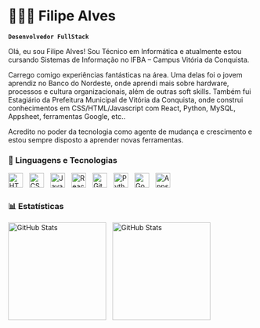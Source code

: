 # 👩🏻‍💻 Filipe Alves

**`Desenvolvedor FullStack`**

Olá, eu sou Filipe Alves! Sou Técnico em Informática e atualmente estou cursando Sistemas de Informação no IFBA – Campus Vitória da Conquista. 

Carrego comigo experiências fantásticas na área. Uma delas foi o jovem aprendiz no Banco do Nordeste, onde aprendi mais sobre hardware, processos e cultura organizacionais, além de outras soft skills. Também fui Estagiário da Prefeitura Municipal de Vitória da Conquista, onde construi conhecimentos em CSS/HTML/Javascript com React, Python, MySQL, Appsheet, ferramentas Google, etc..

Acredito no poder da tecnologia como agente de mudança e crescimento e estou sempre disposto a aprender novas ferramentas.


### 🤖 Linguagens e Tecnologias

<img 
    align="left" 
    alt="HTML"
    title="HTML" 
    width="30px" 
    style="padding-right: 10px;" 
    src="https://cdn.jsdelivr.net/gh/devicons/devicon@latest/icons/html5/html5-original.svg" 
/>
<img 
    align="left" 
    alt="CSS" 
    title="CSS"
    width="30px" 
    style="padding-right: 10px;" 
    src="https://cdn.jsdelivr.net/gh/devicons/devicon@latest/icons/css3/css3-original.svg" 
/>
<img 
    align="left" 
    alt="JavaScript" 
    title="JavaScript"
    width="30px" 
    style="padding-right: 10px;" 
    src="https://cdn.jsdelivr.net/gh/devicons/devicon@latest/icons/javascript/javascript-original.svg" 
/>
<img 
    align="left" 
    alt="React"
    title="React" 
    width="30px" 
    style="padding-right: 10px;" 
    src="https://cdn.jsdelivr.net/gh/devicons/devicon@latest/icons/react/react-original.svg" 
/>
<img 
    align="left" 
    alt="Git" 
    title="Git"
    width="30px" 
    style="padding-right: 10px;" 
    src="https://cdn.jsdelivr.net/gh/devicons/devicon@latest/icons/git/git-original.svg" 
/>
<img 
    align="left" 
    alt="Python" 
    title="Python"
    width="30px" 
    style="padding-right: 10px;" 
    src="https://cdn.jsdelivr.net/gh/devicons/devicon@latest/icons/python/python-original.svg" 
/>
<img 
    align="left" 
    alt="Google sheets" 
    title="Google sheets"
    width="30px" 
    style="padding-right: 10px;" 
    src="https://imgs.search.brave.com/pSyCR1VT4vKVxh7rNCCpXdsraVs4azt5WwZfSoR9mWg/rs:fit:860:0:0:0/g:ce/aHR0cHM6Ly9hc3Nl/dHMuc3RpY2twbmcu/Y29tL3RodW1icy82/MTQ0N2Q0ODU5NTNh/NTAwMDRlZTE2ZGMu/cG5n" 
/>

<img 
    align="left" 
    alt="Appsheet" 
    title="Appsheet"
    width="30px" 
    style="padding-right: 10px;" 
    src="https://imgs.search.brave.com/ZdPvU1BpMJhUvQyLelA0yqAilPRJ9eoFuoRxxBZpy_Q/rs:fit:860:0:0:0/g:ce/aHR0cHM6Ly9jZG4u/c2hvcGlmeS5jb20v/cy9maWxlcy8xLzAw/NzMvNjEwNi85MTY3/L2ZpbGVzL2FwcHNo/ZWV0X2xvZ29fbWFy/a2V0cGxhY2VfMl84/MDB4LnBuZz92PTE2/NDYzOTYwOTc" 
/>

<br/>
<br/>

### 📊 Estatísticas

<p>
  <img 
    align="left" 
    alt="GitHub Stats" 
    height="200" 
    style="padding-right: 10px;" 
    src="https://github-readme-stats.vercel.app/api?username=filipeasj&show_icons=true&theme=tokyonight&include_all_commits=true&locale=pt-br" 
  />

<img 
      align="left" 
      alt="GitHub Stats" 
      height="200" 
      src="https://github-readme-stats.vercel.app/api/top-langs/?username=filipeasj&theme=tokyonight&layout=compact&custom_title=Tecnologias&langs_count=9" 
  />

</p>

